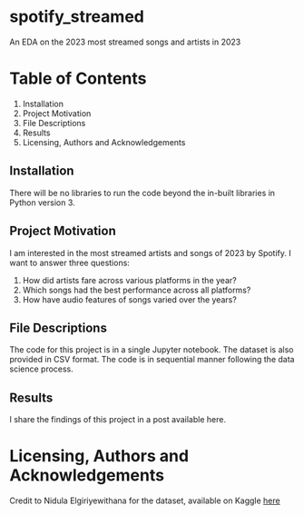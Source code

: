 # spotify_streamed
An EDA on the 2023 most streamed songs and artists in 2023
# Table of Contents
1. Installation
2. Project Motivation
3. File Descriptions
4. Results
5. Licensing, Authors and Acknowledgements

## Installation
There will be no libraries to run the code beyond the in-built libraries in Python version 3.

## Project Motivation
I am interested in the most streamed artists and songs of 2023 by Spotify. I want to answer three questions:
1. How did artists fare across various platforms in the year?
2. Which songs had the best performance across all platforms?
3. How have audio features of songs varied over the years?

## File Descriptions
The code for this project is in a single Jupyter notebook. The dataset is also provided in CSV format. The code is in sequential manner
following the data science process.

## Results
I share the findings of this project in a post available here.

# Licensing, Authors and Acknowledgements
Credit to Nidula Elgiriyewithana for the dataset, available on Kaggle [here](https://www.kaggle.com/datasets/nelgiriyewithana/top-spotify-songs-2023)
